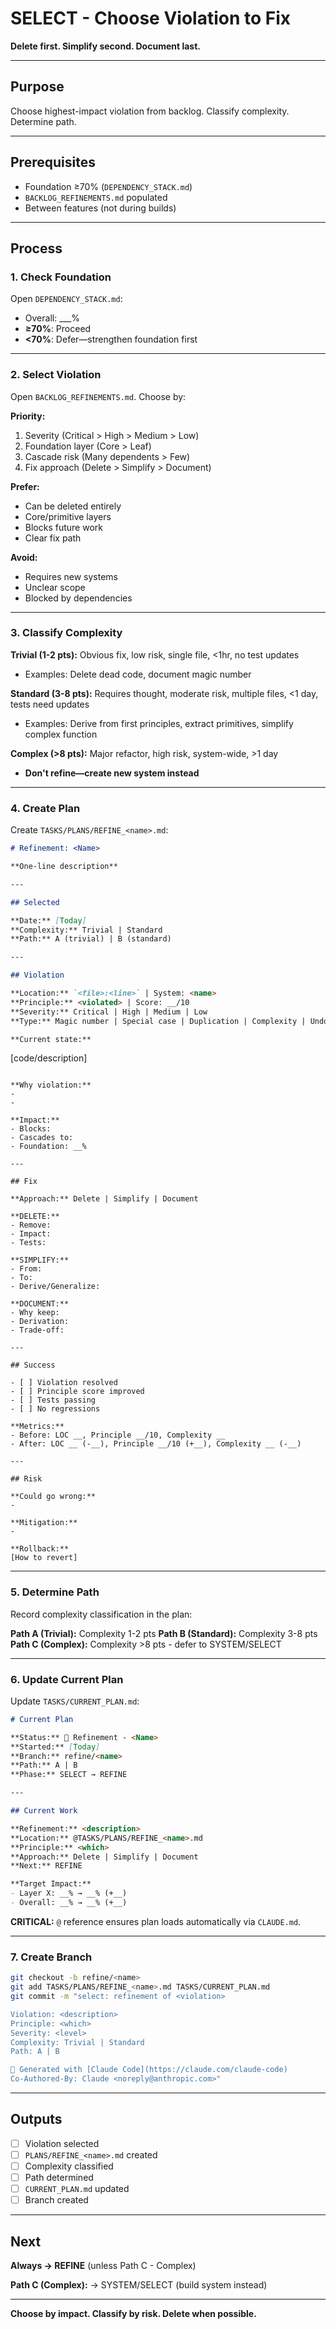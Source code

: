 # SELECT - Choose Violation to Fix

**Delete first. Simplify second. Document last.**

---

## Purpose

Choose highest-impact violation from backlog. Classify complexity. Determine path.

---

## Prerequisites

- Foundation ≥70% (`DEPENDENCY_STACK.md`)
- `BACKLOG_REFINEMENTS.md` populated
- Between features (not during builds)

---

## Process

### 1. Check Foundation

Open `DEPENDENCY_STACK.md`:
- Overall: ___%
- **≥70%**: Proceed
- **<70%**: Defer—strengthen foundation first

---

### 2. Select Violation

Open `BACKLOG_REFINEMENTS.md`. Choose by:

**Priority:**
1. Severity (Critical > High > Medium > Low)
2. Foundation layer (Core > Leaf)
3. Cascade risk (Many dependents > Few)
4. Fix approach (Delete > Simplify > Document)

**Prefer:**
- Can be deleted entirely
- Core/primitive layers
- Blocks future work
- Clear fix path

**Avoid:**
- Requires new systems
- Unclear scope
- Blocked by dependencies

---

### 3. Classify Complexity

**Trivial (1-2 pts):** Obvious fix, low risk, single file, <1hr, no test updates
- Examples: Delete dead code, document magic number

**Standard (3-8 pts):** Requires thought, moderate risk, multiple files, <1 day, tests need updates
- Examples: Derive from first principles, extract primitives, simplify complex function

**Complex (>8 pts):** Major refactor, high risk, system-wide, >1 day
- **Don't refine—create new system instead**

---

### 4. Create Plan

Create `TASKS/PLANS/REFINE_<name>.md`:

```markdown
# Refinement: <Name>

**One-line description**

---

## Selected

**Date:** [Today]
**Complexity:** Trivial | Standard
**Path:** A (trivial) | B (standard)

---

## Violation

**Location:** `<file>:<line>` | System: <name>
**Principle:** <violated> | Score: __/10
**Severity:** Critical | High | Medium | Low
**Type:** Magic number | Special case | Duplication | Complexity | Undocumented

**Current state:**
```
[code/description]
```

**Why violation:**
-
-

**Impact:**
- Blocks:
- Cascades to:
- Foundation: __%

---

## Fix

**Approach:** Delete | Simplify | Document

**DELETE:**
- Remove:
- Impact:
- Tests:

**SIMPLIFY:**
- From:
- To:
- Derive/Generalize:

**DOCUMENT:**
- Why keep:
- Derivation:
- Trade-off:

---

## Success

- [ ] Violation resolved
- [ ] Principle score improved
- [ ] Tests passing
- [ ] No regressions

**Metrics:**
- Before: LOC __, Principle __/10, Complexity __
- After: LOC __ (-__), Principle __/10 (+__), Complexity __ (-__)

---

## Risk

**Could go wrong:**
-

**Mitigation:**
-

**Rollback:**
[How to revert]
```

---

### 5. Determine Path

Record complexity classification in the plan:

**Path A (Trivial):** Complexity 1-2 pts
**Path B (Standard):** Complexity 3-8 pts
**Path C (Complex):** Complexity >8 pts - defer to SYSTEM/SELECT

---

### 6. Update Current Plan

Update `TASKS/CURRENT_PLAN.md`:

```markdown
# Current Plan

**Status:** 🔧 Refinement - <Name>
**Started:** [Today]
**Branch:** refine/<name>
**Path:** A | B
**Phase:** SELECT → REFINE

---

## Current Work

**Refinement:** <description>
**Location:** @TASKS/PLANS/REFINE_<name>.md
**Principle:** <which>
**Approach:** Delete | Simplify | Document
**Next:** REFINE

**Target Impact:**
- Layer X: __% → __% (+__)
- Overall: __% → __% (+__)
```

**CRITICAL:** `@` reference ensures plan loads automatically via `CLAUDE.md`.

---

### 7. Create Branch

```bash
git checkout -b refine/<name>
git add TASKS/PLANS/REFINE_<name>.md TASKS/CURRENT_PLAN.md
git commit -m "select: refinement of <violation>

Violation: <description>
Principle: <which>
Severity: <level>
Complexity: Trivial | Standard
Path: A | B

🤖 Generated with [Claude Code](https://claude.com/claude-code)
Co-Authored-By: Claude <noreply@anthropic.com>"
```

---

## Outputs

- [ ] Violation selected
- [ ] `PLANS/REFINE_<name>.md` created
- [ ] Complexity classified
- [ ] Path determined
- [ ] `CURRENT_PLAN.md` updated
- [ ] Branch created

---

## Next

**Always → REFINE** (unless Path C - Complex)

**Path C (Complex):** → SYSTEM/SELECT (build system instead)

---

**Choose by impact. Classify by risk. Delete when possible.**
